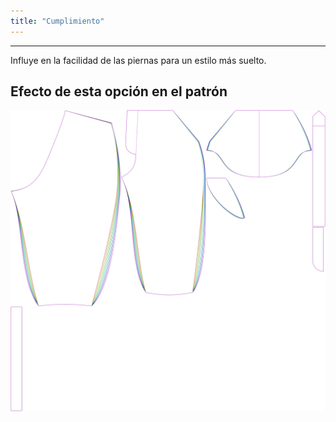 ```yaml
---
title: "Cumplimiento"
---
```


---

Influye en la facilidad de las piernas para un estilo más suelto.

## Efecto de esta opción en el patrón

![Esta imagen muestra el efecto de esta opción superponiendo varias variantes que tienen un valor diferente para esta opción](cornelius_fullness_sample.svg "Efecto de esta opción en el patrón")
